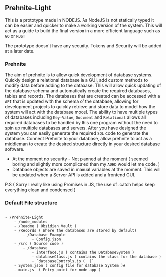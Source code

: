 
## Prehnite-Light

This is a prototype made in NODEJS. As NodeJS is not statically typed it can be easier and quicker to make a working version of the system. This will act as a guide to build the final version in a more efficient language such as `GO` or `RUST`

The prototype doesn't have any security. Tokens and Security will be added at a later date.


### Prehnite
The aim of prehnite is to allow quick development of database systems. Quickly design a relational database in a GUI, add custom methods to modify data before adding to the database. This will allow quick updating of the database schema and automatically create the required databases, tables and records. 
The databases that are created can be accessed with a `API` that is updated with the schema of the database, allowing for development projects to quickly retrieve and store data to model how the system will act with the database model. The ability to have multiple types of databases including `Key-Value`, `Document` and `Relational` allows all required databases to be handled by this one program without the need to spin up multiple databases and servers.
After you have designed the system you can easily generate the required `SQL` code to generate the database. Connect Prehnite to your database, allow prehnite to act as a middleman to create the desired structure directly in your desired database software.

* At the moment no security - Not planned at the moment ( seemed boring and slightly more complicated than my `ADHD` would let me code. )
* Database objects are saved in manual variables at the moment. This will be updated when a Server API is added and a frontend GUI.

P.S ( Sorry I really like using Promises in JS, the use of .catch helps keep everything clean and condensed )

### Default File structure

```dirtree

- /Prehnite-Light
	- /node_modules
	- /Readme ( Obsidian Vault )
	- /Records ( Where the databases are stored by default)
		- /Database Example
			- Config.json
	- /src ( Source code )
		- /database
			- interface.js ( contains the DatabaseSystem )
			- databaseClass.js ( contains the class for the database )
			- `databaseControls.js (  )`
	- System.json ( config file for database System )#
	- main.js  ( Entry point for node app )

```